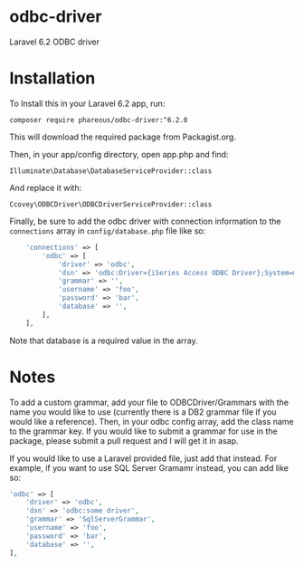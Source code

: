 odbc-driver
==============

Laravel 6.2 ODBC driver

Installation
============

To Install this in your Laravel 6.2 app, run:

`composer require phareous/odbc-driver:^6.2.0`

This will download the required package from Packagist.org.

Then, in your app/config directory, open app.php and find:

`Illuminate\Database\DatabaseServiceProvider::class`

And replace it with:

`Ccovey\ODBCDriver\ODBCDriverServiceProvider::class`

Finally, be sure to add the odbc driver with connection information to the `connections` array in `config/database.php` file like so:

```php
    'connections' => [
        'odbc' => [
            'driver' => 'odbc',
            'dsn' => 'odbc:Driver={iSeries Access ODBC Driver};System=my_system_name;',
            'grammar' => '',
            'username' => 'foo',
            'password' => 'bar',
            'database' => '',
        ],
    ],
```

Note that database is a required value in the array.

Notes
==========

To add a custom grammar, add your file to ODBCDriver/Grammars with the name you would like to use (currently there is a DB2 grammar file if you would like a reference). Then, in your odbc config array, add the class name to the grammar key. If you would like to submit a grammar for use in the package, please submit a pull request and I will get it in asap.

If you would like to use a Laravel provided file, just add that instead. For example, if you want to use SQL Server Gramamr instead, you can add like so:

```php
'odbc' => [
    'driver' => 'odbc',
    'dsn' => 'odbc:some driver',
    'grammar' => 'SqlServerGrammar',
    'username' => 'foo',
    'password' => 'bar',
    'database' => '',
],



